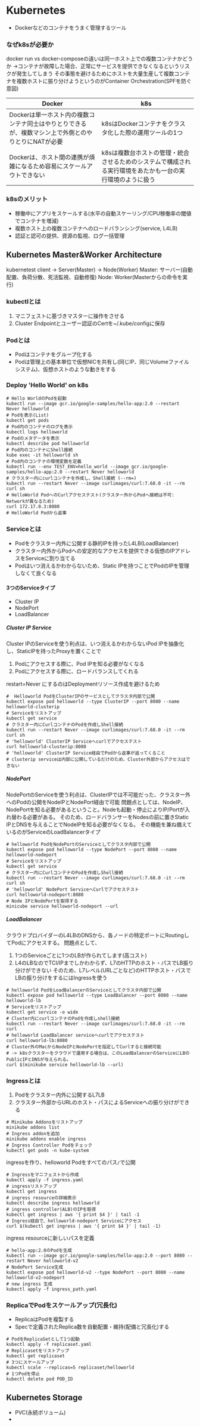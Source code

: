 # Kubernetes
- Dockerなどのコンテナをうまく管理するツール

### なぜk8sが必要か
docker run vs docker-composeの違いは同一ホスト上での複数コンテナかどうか
->コンテナが故障した場合、正常にサービスを提供できなくなるというリスクが発生してしまう
その事態を避けるためにホストを大量生産して複数コンテナを複数ホストに振り分けようというのがContainer Orchestration(SPFを防ぐ意図)

|Docker|k8s|
|---|---|
|Dockerは単一ホスト内の複数コンテナ同士はやりとりできるが、複数マシン上で外側とのやりとりにNATが必要|k8sはDockerコンテナをクラスタ化した際の運用ツールの1つ|
|Dockerは、ホスト間の連携が煩雑になるため容易にスケールアウトできない|k8sは複数台ホストの管理・統合させるためのシステムで構成される実行環境をあたかも一台の実行環境のように扱う|

### k8sのメリット
- 稼働中にアプリをスケールする(水平の自動スケーリング/CPU稼働率の閾値でコンテナを増減)
- 複数ホスト上の複数コンテナへのロードバランシング(service, L4LB)
- 認証と認可の提供、資源の監視、ログ一括管理

## Kubernetes Master&Worker Architecture
kubernetest client -> Server(Master) -> Node(Worker)
Master: サーバー(自動配置、負荷分散、死活監視、自動修復)
Node: Worker(Masterからの命令を実行)

### kubectlとは
1. マニフェストに基づきマスターに操作をさせる
2. Cluster Endpointとユーザー認証のCertを~/.kube/configに保存

### Podとは
- Podはコンテナをグループ化する
- Podは管理上の基本単位で仮想NICを共有し(同じIP、同じVolumeファイルシステム)、仮想ホストのような動きをする

### Deploy 'Hello World' on k8s
```
# Hello WorldのPodを起動
kubectl run --image gcr.io/google-samples/hello-app:2.0 --restart Never helloworld
# Podを表示(List)
kubectl get pods
# Pod内のコンテナのログを表示
kubectl logs helloworld
# Podのメタデータを表示
kubectl describe pod helloworld
# Pod内のコンテナにShell接続
kube exec -it helloworld sh
# Pod内のコンテナの環境変数を定義
kubectl run --env TEST_ENV=hello_world --image gcr.io/google-samples/hello-app:2.0 --restart Never helloworld
# クラスター内にcurlコンテナを作成し、Shell接続 (--rm=)
kubectl run --restart Never --image curlimages/curl:7.68.0 -it --rm curl sh
# HelloWorld PodへのCurlアクセステスト(クラスター外からPodへ接続は不可: Networkが異なるため) 
curl 172.17.0.3:8080
# HelloWorld Podから返事
```

### Serviceとは
- Podをクラスター内外に公開する静的IPを持ったL4LB(LoadBalancer)
- クラスター内外からPodへの安定的なアクセスを提供できる仮想のIPアドレスをServiceに割り当てる
- Podはいつ消えるかわからないため、Static IPを持つことでPodのIPを管理しなくて良くなる

#### 3つのServiceタイプ
- Cluster IP
- NodePort
- LoadBalancer

##### Cluster IP Service 
Cluster IPのServiceを使う利点は、いつ消えるかわからないPod IPを抽象化し、StaticIPを持ったProxyを置くことで
1. Podにアクセスする際に、Pod IPを知る必要がなくなる
2. Podにアクセスする際に、ロードバランスしてくれる

restart=Never にするのはDeploymentリソース作成を避けるため

```
#  Helloworld PodをClusterIPのサービスとしてクラスタ内部で公開
kubectl expose pod helloworld --type ClusterIP --port 8080 --name helloworld-clusterip
# Serviceをリストアップ
kubectl get service
# クラスター内にCurlコンテナのPodを作成しShell接続
kubectl run --restart Never --image curlimages/curl:7.68.0 -it --rm curl sh
# 'helloworld' ClusterIP Serviceへcurlでアクセステスト
curl helloworld-clusterip:8080
# 'helloworld' ClusterIP Service経由でPodから返事が返ってくること
# clusterip serviceは内部に公開しているだけのため、Cluster外部からアクセスはできない
```

##### NodePort
NodePortのServiceを使う利点は、ClusterIPでは不可能だった、クラスター外へのPodの公開をNodeIPとNodePort経由で可能
問題点としては、NodeIP、NodePortを知る必要があるということ。Nodeも起動・停止によりIP/Portが入れ替わる必要がある。
そのため、ロードバランサーをNodesの前に置きStatic IPとDNSを与えることでNodeIPを知る必要がなくなる。
その機能を兼ね備えているのがServiceのLoadBalancerタイプ
```
# helloworld PodをNodePortのServiceとしてクラスタ内部で公開
kubectl expose pod helloworld --type NodePort --port 8080 --name helloworld-nodeport
# Serviceをリストアップ
kubectl get service
# クラスター内にCurlコンテナのPodを作成しShell接続
kubectl run --restart Never --image curlimages/curl:7.68.0 -it --rm curl sh
# 'helloworld' NodePort ServiceへCurlでアクセステスト
curl helloworld-nodeport:8080
# Node IPとNodePortを取得する
minicube service helloworld-nodeport --url
```

##### LoadBalancer
クラウドプロバイダーのL4LBのDNSから、各ノードの特定ポートにRoutingしてPodにアクセスする。
問題点として、
1. 1つのServiceごとに1つのLBが作られてします(高コスト)
2. L4のLBなのでTCI/IPまでしかわからず、L7のHTTPのホスト・パスでLB振り分けができない
そのため、L7レベル(URLごとなど)のHTTPホスト・パスでLBの振り分けをするにはIngressを使う

```
# helloworld PodをLoadBalancerのServiceとしてクラスタ内部で公開
kubectl expose pod helloworld --type LoadBalancer --port 8080 --name helloworld-lb
# Serviceをリストアップ
kubectl get service -o wide
# Cluster内にcurlコンテナのPodを作成しshell接続
kubectl run --restart Never --image curlimages/curl:7.68.0 -it --rm curl
# helloworld LoadBalancer serviceへcurlでアクセステスト
curl helloworld-lb:8080
# Cluster外のMacからNodeIPとNodePortを指定してCurlすると接続可能
# -> k8sクラスターをクラウドで運用する場合は、このLoadBalancerのServiceにLBのPublicIPとDNSが与えられる。
curl $(minikube service helloworld-lb --url)
```

### Ingressとは
1. Podをクラスター内外に公開するL7LB
2. クラスター外部からURLのホスト・パスによるServiceへの振り分けができる
```
# Minikube Addonsをリストアップ
minikube addons list
# Ingress addonを追加
minikube addons enable ingress
# Ingress Controller Podをチェック
kubectl get pods -n kube-system
```

ingressを作り、helloworld Podをすべてのパス`/`で公開
```
# Ingressをマニフェストから作成
kubectl apply -f ingress.yaml
# ingressリストアップ
kubectl get ingress
# ingress resourceの詳細表示
kubectl describe ingress helloworld
# ingress controller(ALB)のIPを取得
kubectl get ingress | aws '{ print $4 }' | tail -1
# Ingress経由で、helloworld-nodeport Serviceにアクセス
curl $(kubectl get ingress | aws '{ print $4 }' | tail -1)
```

ingress resourceに新しいパスを定義
```
# hello-app:2.0のPodを生成
kubectl run --image gcr.io/google-samples/hello-app:2.0 --port 8080 --restart Never helloworld-v2
# NodePort Service生成
kubectl expose pod helloworld-v2 --type NodePort --port 8080 --name helloworld-v2-nodeport
# new ingress 生成
kubectl apply -f ingress_path.yaml

```

### ReplicaでPodをスケールアップ(冗長化)
- ReplicaはPodを複製する
- Specで定義されたReplica数を自動配置・維持(配備と冗長化)する

```
# PodをReplicaSetとして1つ起動
kubectl apply -f replicaset.yaml
# Replicasetをリストアップ
kubectl get replicaset
# 3つにスケールアップ
kubectl scale --replicas=5 replicaset/helloworld
# 1つPodを停止
kubectl delete pod POD_ID
```

## Kubernetes Storage
- PVC(永続ボリューム)
- 